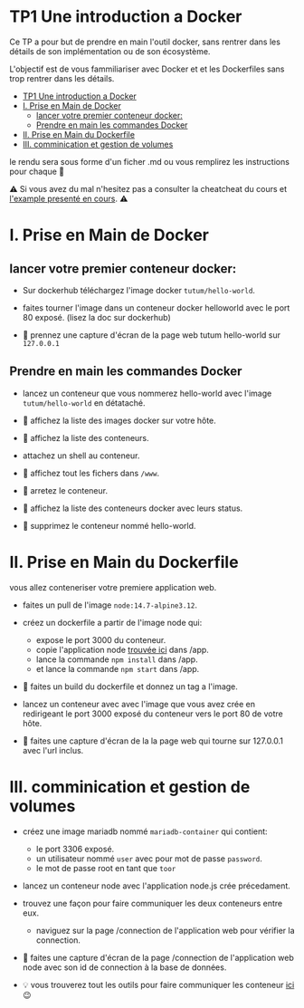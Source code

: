 # TP1 Une introduction a Docker

Ce TP a pour but de prendre en main l'outil docker, sans rentrer dans les détails de son implémentation ou de son écosystème.

L'objectif est de vous fammiliariser avec Docker et et les Dockerfiles sans trop rentrer dans les détails.




- [TP1 Une introduction a Docker](#tp1-une-introduction-a-docker)
- [I. Prise en Main de Docker](#i-prise-en-main-de-docker)
  - [lancer votre premier conteneur docker:](#lancer-votre-premier-conteneur-docker)
  - [Prendre en main les commandes Docker](#prendre-en-main-les-commandes-docker)
- [II. Prise en Main du Dockerfile](#ii-prise-en-main-du-dockerfile)
- [III. comminication et gestion de volumes](#iii-comminication-et-gestion-de-volumes)

le rendu sera sous forme d'un ficher .md ou vous remplirez les instructions pour chaque :triangular_flag_on_post: 

:warning: Si vous avez du mal n'hesitez pas a consulter la cheatcheat du cours et [l'example presenté en cours](../../ressources/docker/cours). :warning:

# I. Prise en Main de Docker

## lancer votre premier conteneur docker:

* Sur dockerhub téléchargez l'image docker ``tutum/hello-world``.

* faites tourner l'image dans un conteneur docker helloworld avec le port 80 exposé. (lisez la doc sur dockerhub)

* :triangular_flag_on_post: prennez une capture d'écran de la page web tutum hello-world sur ``127.0.0.1``

## Prendre en main les commandes Docker

* lancez un conteneur que vous nommerez hello-world avec l'image ``tutum/hello-world`` en détataché.

* :triangular_flag_on_post: affichez la liste des images docker sur votre hôte.

* :triangular_flag_on_post: affichez la liste des conteneurs.

* attachez un shell au conteneur.

* :triangular_flag_on_post: affichez tout les fichers dans ``/www``.

* :triangular_flag_on_post: arretez le conteneur.

* :triangular_flag_on_post: affichez la liste des conteneurs docker avec leurs status.

* :triangular_flag_on_post: supprimez le conteneur nommé hello-world.

# II. Prise en Main du Dockerfile

vous allez conteneriser votre premiere application web.

* faites un pull de l'image ``node:14.7-alpine3.12``.

* créez un dockerfile a partir de l'image node qui:
  * expose le port 3000 du conteneur.
  * copie l'application node [trouvée ici](../../ressources/docker/tp/app) dans /app.
  * lance la commande ``npm install`` dans /app.
  * et lance la commande ``npm start`` dans /app.

* :triangular_flag_on_post: faites un build du dockerfile et donnez un tag a l'image.

* lancez un conteneur avec avec l'image que vous avez crée en redirigeant le port 3000 exposé du conteneur vers le port 80 de votre hôte.

* :triangular_flag_on_post: faites une capture d'écran de la la page web qui tourne sur 127.0.0.1 avec l'url inclus.

# III. comminication et gestion de volumes

* créez une image mariadb nommé ``mariadb-container`` qui contient:
  * le port 3306 exposé.
  * un utilisateur nommé ``user`` avec pour mot de passe ``password``.
  * le mot de passe root en tant que ``toor``

* lancez un conteneur node avec l'application node.js crée précedament.

* trouvez une façon pour faire communiquer les deux conteneurs entre eux.
  * naviguez sur la page /connection de l'application web pour vérifier la connection.


* :triangular_flag_on_post: faites une capture d'écran de la page /connection de l'application web node avec son id de connection à la base de données.


* :bulb: vous trouverez tout les outils pour faire communiquer les conteneur [ici](https://docs.docker.com/engine/reference/commandline/run/#connect-a-container-to-a-network---network) :wink:
